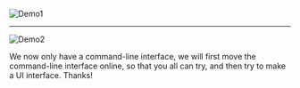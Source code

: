 ![Demo1](https://ear-conv-rec.github.io/demo-1.png)

---

![Demo2](https://ear-conv-rec.github.io/demo-2.png)



We now only have a command-line interface, we will first move the command-line interface online, so that you all can try, and then try to make a UI interface. Thanks!